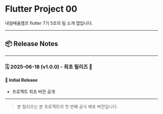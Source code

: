 

# Flutter Project 00

내일배움캠프 flutter 7기 5조의 팀 소개 앱입니다.

---

## 📦 Release Notes

---

### 🗓️ 2025-06-18 (v1.0.0) - 최초 릴리즈 🚀

#### 🎉 Initial Release

- 프로젝트 최초 버전 공개

---

> 본 릴리즈는 본 프로젝트의 첫 번째 공식 배포 버전입니다.
